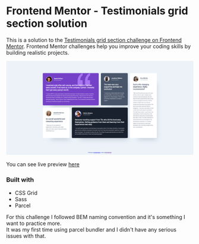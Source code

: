 # Frontend Mentor - Testimonials grid section solution

This is a solution to the [Testimonials grid section challenge on Frontend Mentor](https://www.frontendmentor.io/challenges/testimonials-grid-section-Nnw6J7Un7). Frontend Mentor challenges help you improve your coding skills by building realistic projects.

![](./screenshot.png)

You can see live preview [here](https://testimonials-grid-section-mbart13.vercel.app)


### Built with
- CSS Grid
- Sass
- Parcel

For this challenge I followed BEM naming convention and it's something I want to practice more.  
It was my first time using parcel bundler and I didn't have any serious issues with that.

